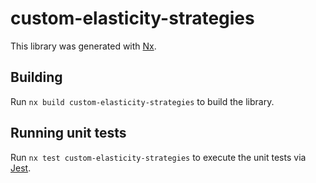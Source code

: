 # custom-elasticity-strategies

This library was generated with [Nx](https://nx.dev).

## Building

Run `nx build custom-elasticity-strategies` to build the library.

## Running unit tests

Run `nx test custom-elasticity-strategies` to execute the unit tests via [Jest](https://jestjs.io).
